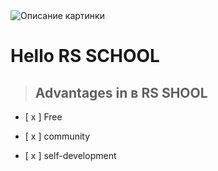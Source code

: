 <image src="https://app.rs.school/static/images/logo-rsschool3.png" alt="Описание картинки">

# Hello RS SCHOOL
> ## Advantages in в RS SHOOL

- [ x ] Free

- [ x ] community

- [ x ] self-development